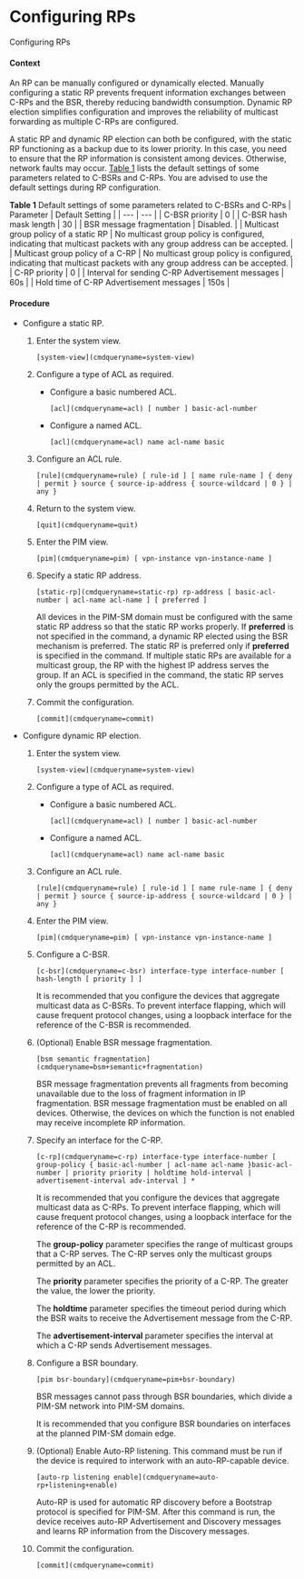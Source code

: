 Configuring RPs
===============

Configuring RPs

#### Context

An RP can be manually configured or dynamically elected. Manually configuring a static RP prevents frequent information exchanges between C-RPs and the BSR, thereby reducing bandwidth consumption. Dynamic RP election simplifies configuration and improves the reliability of multicast forwarding as multiple C-RPs are configured.

A static RP and dynamic RP election can both be configured, with the static RP functioning as a backup due to its lower priority. In this case, you need to ensure that the RP information is consistent among devices. Otherwise, network faults may occur. [Table 1](#EN-US_TASK_0000001176743301__tab_01) lists the default settings of some parameters related to C-BSRs and C-RPs. You are advised to use the default settings during RP configuration.

**Table 1** Default settings of some parameters related to C-BSRs and C-RPs
| Parameter | Default Setting |
| --- | --- |
| C-BSR priority | 0 |
| C-BSR hash mask length | 30 |
| BSR message fragmentation | Disabled. |
| Multicast group policy of a static RP | No multicast group policy is configured, indicating that multicast packets with any group address can be accepted. |
| Multicast group policy of a C-RP | No multicast group policy is configured, indicating that multicast packets with any group address can be accepted. |
| C-RP priority | 0 |
| Interval for sending C-RP Advertisement messages | 60s |
| Hold time of C-RP Advertisement messages | 150s |



#### Procedure

* Configure a static RP.
  1. Enter the system view.
     
     
     ```
     [system-view](cmdqueryname=system-view)
     ```
  2. Configure a type of ACL as required.
     
     
     + Configure a basic numbered ACL.
       ```
       [acl](cmdqueryname=acl) [ number ] basic-acl-number 
       ```
     + Configure a named ACL.
       ```
       [acl](cmdqueryname=acl) name acl-name basic 
       ```
  3. Configure an ACL rule.
     
     
     ```
     [rule](cmdqueryname=rule) [ rule-id ] [ name rule-name ] { deny | permit } source { source-ip-address { source-wildcard | 0 } | any }
     ```
  4. Return to the system view.
     
     
     ```
     [quit](cmdqueryname=quit)
     ```
  5. Enter the PIM view.
     
     
     ```
     [pim](cmdqueryname=pim) [ vpn-instance vpn-instance-name ]
     ```
  6. Specify a static RP address.
     
     
     ```
     [static-rp](cmdqueryname=static-rp) rp-address [ basic-acl-number | acl-name acl-name ] [ preferred ]
     ```
     
     
     
     All devices in the PIM-SM domain must be configured with the same static RP address so that the static RP works properly. If **preferred** is not specified in the command, a dynamic RP elected using the BSR mechanism is preferred. The static RP is preferred only if **preferred** is specified in the command. If multiple static RPs are available for a multicast group, the RP with the highest IP address serves the group. If an ACL is specified in the command, the static RP serves only the groups permitted by the ACL.
  7. Commit the configuration.
     
     
     ```
     [commit](cmdqueryname=commit)
     ```
* Configure dynamic RP election.
  
  
  1. Enter the system view.
     ```
     [system-view](cmdqueryname=system-view)
     ```
  2. Configure a type of ACL as required.
     + Configure a basic numbered ACL.
       ```
       [acl](cmdqueryname=acl) [ number ] basic-acl-number 
       ```
     + Configure a named ACL.
       ```
       [acl](cmdqueryname=acl) name acl-name basic 
       ```
  3. Configure an ACL rule.
     ```
     [rule](cmdqueryname=rule) [ rule-id ] [ name rule-name ] { deny | permit } source { source-ip-address { source-wildcard | 0 } | any }
     ```
  4. Enter the PIM view.
     ```
     [pim](cmdqueryname=pim) [ vpn-instance vpn-instance-name ]
     ```
  5. Configure a C-BSR.
     ```
     [c-bsr](cmdqueryname=c-bsr) interface-type interface-number [ hash-length [ priority ] ]
     ```
     
     It is recommended that you configure the devices that aggregate multicast data as C-BSRs. To prevent interface flapping, which will cause frequent protocol changes, using a loopback interface for the reference of the C-BSR is recommended.
  6. (Optional) Enable BSR message fragmentation.
     ```
     [bsm semantic fragmentation](cmdqueryname=bsm+semantic+fragmentation)
     ```
     
     BSR message fragmentation prevents all fragments from becoming unavailable due to the loss of fragment information in IP fragmentation. BSR message fragmentation must be enabled on all devices. Otherwise, the devices on which the function is not enabled may receive incomplete RP information.
  7. Specify an interface for the C-RP.
     ```
     [c-rp](cmdqueryname=c-rp) interface-type interface-number [ group-policy { basic-acl-number | acl-name acl-name }basic-acl-number | priority priority | holdtime hold-interval | advertisement-interval adv-interval ] *
     ```
     
     It is recommended that you configure the devices that aggregate multicast data as C-RPs. To prevent interface flapping, which will cause frequent protocol changes, using a loopback interface for the reference of the C-RP is recommended.
     
     The **group-policy** parameter specifies the range of multicast groups that a C-RP serves. The C-RP serves only the multicast groups permitted by an ACL.
     
     The **priority** parameter specifies the priority of a C-RP. The greater the value, the lower the priority.
     
     The **holdtime** parameter specifies the timeout period during which the BSR waits to receive the Advertisement message from the C-RP.
     
     The **advertisement-interval** parameter specifies the interval at which a C-RP sends Advertisement messages.
  8. Configure a BSR boundary.
     ```
     [pim bsr-boundary](cmdqueryname=pim+bsr-boundary)
     ```
     
     BSR messages cannot pass through BSR boundaries, which divide a PIM-SM network into PIM-SM domains.
     
     It is recommended that you configure BSR boundaries on interfaces at the planned PIM-SM domain edge.
  9. (Optional) Enable Auto-RP listening. This command must be run if the device is required to interwork with an auto-RP-capable device.
     ```
     [auto-rp listening enable](cmdqueryname=auto-rp+listening+enable)
     ```
     
     Auto-RP is used for automatic RP discovery before a Bootstrap protocol is specified for PIM-SM. After this command is run, the device receives auto-RP Advertisement and Discovery messages and learns RP information from the Discovery messages.
  10. Commit the configuration.
      ```
      [commit](cmdqueryname=commit)
      ```